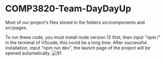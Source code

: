 # COMP3820-Team-DayDayUp
Most of our project's files stored in the folders src/components and src/pages. 

To run these code, you must install node version 12 first, then input "npm i" in the terminal of VScode, this could be a long time. After successful installation, input "npm run dev", the launch page of the project will be opened automatically.
![91](https://user-images.githubusercontent.com/89452859/140722471-0b10805f-a404-4c7d-a6f7-588f454bd8cc.jpg)
